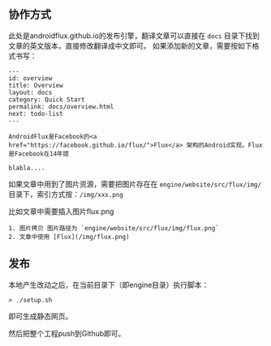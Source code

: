 ## 协作方式

此处是androidflux.github.io的发布引擎，翻译文章可以直接在 `docs` 目录下找到文章的英文版本，直接修改翻译成中文即可。
如果添加新的文章，需要按如下格式书写：

```
---
id: overview
title: Overview
layout: docs
category: Quick Start
permalink: docs/overview.html
next: todo-list
---

AndroidFlux是Facebook的<a href="https://facebook.github.io/flux/">Flux</a> 架构的Android实现。Flux是Facebook在14年提

blabla....
```

如果文章中用到了图片资源，需要把图片存在在 `engine/website/src/flux/img/` 目录下，索引方式按：`/img/xxx.png`

比如文章中需要插入图片flux.png

```
1. 图片拷贝 图片路径为 `engine/website/src/flux/img/flux.png`
2. 文章中使用 [Flux](/img/flux.png)
```

## 发布

本地产生改动之后，在当前目录下（即engine目录）执行脚本：

```
> ./setup.sh
```

即可生成静态网页。

然后把整个工程push到Github即可。


